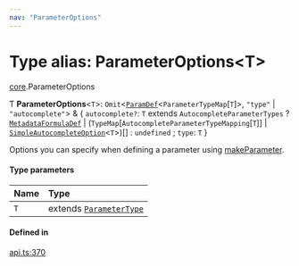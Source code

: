 ```yaml
---
nav: "ParameterOptions"
---
```

# Type alias: ParameterOptions<T\>

[core](../modules/core.md).ParameterOptions

Ƭ **ParameterOptions**<`T`\>: `Omit`<[`ParamDef`](../interfaces/core.ParamDef.md)<`ParameterTypeMap`[`T`]\>, ``"type"`` \| ``"autocomplete"``\> & { `autocomplete?`: `T` extends `AutocompleteParameterTypes` ? [`MetadataFormulaDef`](core.MetadataFormulaDef.md) \| (`TypeMap`[`AutocompleteParameterTypeMapping`[`T`]] \| [`SimpleAutocompleteOption`](../interfaces/core.SimpleAutocompleteOption.md)<`T`\>)[] : `undefined` ; `type`: `T`  }

Options you can specify when defining a parameter using [makeParameter](../functions/core.makeParameter.md).

#### Type parameters

| Name | Type |
| :------ | :------ |
| `T` | extends [`ParameterType`](../enums/core.ParameterType.md) |

#### Defined in

[api.ts:370](https://github.com/coda/packs-sdk/blob/main/api.ts#L370)
